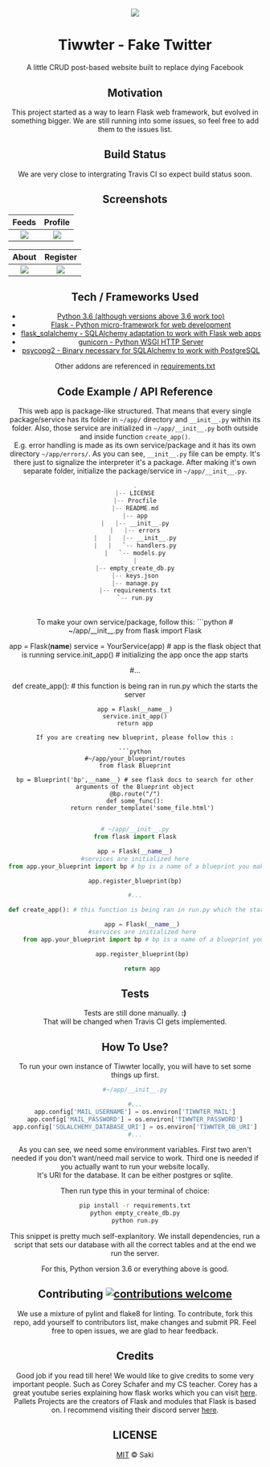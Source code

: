 # <center> ![](github/main.png "") <center>
# <center> Tiwwter - Fake Twitter <center>
<center> A little CRUD post-based website built to replace dying Facebook <center>

## Motivation
 This project started as a way to learn Flask web framework, but evolved in something bigger. We are still running into some issues, so feel free to add them to the issues list.

## Build Status
We are very close to intergrating Travis CI so expect build status soon.

## Screenshots
| Feeds | Profile |
|:-:|:-:|
| ![](github/main_page.png "") | ![](github/profile_page.png "") |

| About | Register |
|:-:|:-:|
| ![](github/about.png "") | ![](github/register.png) |

## Tech / Frameworks Used
* [Python 3.6 (although versions above 3.6 work too)](https://www.python.org)
* [Flask - Python micro-framework for web development](http://flask.pocoo.org/)
* [flask_sqlalchemy - SQLAlchemy adaptation to work with Flask web apps](http://flask.pocoo.org/docs/1.0/patterns/sqlalchemy/)
* [gunicorn - Python WSGI HTTP Server ](https://gunicorn.org/)
* [psycopg2 - Binary necessary for SQLAlchemy to work with PostgreSQL](https://pypi.org/project/psycopg2/)

Other addons are referenced in [requirements.txt](https://github.com/isakal/Tiwwter/blob/master/requirements.txt)

## Code Example / API Reference
This web app is package-like structured. That means that every single package/service has its folder in `~/app/` directory and `__init__.py` within its folder. Also, those service are initialized in `~/app/__init__.py` both outside and inside function `create_app()`.<br>
 E.g. error handling is made as its own service/package and it has its own directory `~/app/errors/`. As you can see, `__init__.py` file can be empty. It's there just to signalize the interpreter it's a package. After making it's own separate folder, initialize the package/service in `~/app/__init__.py`.
```cpp
.
|-- LICENSE
|-- Procfile
|-- README.md
|-- app
|   |-- __init__.py
|   |-- errors
|   |   |-- __init__.py
|   |   `-- handlers.py
|   `-- models.py
|
|-- empty_create_db.py
|-- keys.json
|-- manage.py
|-- requirements.txt
`-- run.py


```
<br>
To make your own service/package, follow this:
```python
# ~/app/__init__.py
from flask import Flask

app = Flask(__name__)
service = YourService(app) # app is the flask object that is running
service.init_app() # initializing the app once the app starts

#...

def create_app(): # this function is being ran in run.py which the starts the server

    app = Flask(__name__)
    service.init_app()
    return app
```
If you are creating new blueprint, please follow this :

```python
#~/app/your_blueprint/routes
from flask Blueprint

bp = Blueprint('bp',__name__) # see flask docs to search for other arguments of the Blueprint object
@bp.route("/")
def some_func():
    return render_template('some_file.html')


```

```python
# ~/app/__init__.py
from flask import Flask

app = Flask(__name__)
#services are initialized here
from app.your_blueprint import bp # bp is a name of a blueprint you make

app.register_blueprint(bp)

#...

def create_app(): # this function is being ran in run.py which the starts the server

    app = Flask(__name__)
    #services are initialized here
    from app.your_blueprint import bp # bp is a name of a blueprint you make

    app.register_blueprint(bp)

    return app
```
## Tests
Tests are still done manually. **:)**<br>
That will be changed when Travis CI gets implemented.

## How To Use?
To run your own instance of Tiwwter locally, you will have to set some things up first.<br>
```python
#~/app/__init__.py

#...
app.config['MAIL_USERNAME'] = os.environ['TIWWTER_MAIL']
app.config['MAIL_PASSWORD'] = os.environ['TIWWTER_PASSWORD']
app.config['SQLALCHEMY_DATABASE_URI'] = os.environ['TIWWTER_DB_URI']
#...
```
As you can see, we need some environment variables. First two aren't needed if you don't want/need mail service to work. Third one is needed if you actually want to run your website locally.<br>
It's URI for the database. It can be either postgres or sqlite. <br>

Then run type this in your terminal of choice:
```bash
pip install -r requirements.txt
python empty_create_db.py
python run.py
```
This snippet is pretty much self-explanitory. We install dependencies, run a script that sets our database with all the correct tables and at the end we run the server.

For this, Python version 3.6 or everything above is good.

##  Contributing [![contributions welcome](https://img.shields.io/badge/contributions-welcome-brightgreen.svg?style=flat)](https://github.com/isakal/Tiwwter/issues)

We use a mixture of pylint and flake8 for linting. To contribute, fork this repo, add yourself to contributors list, make changes and submit PR.
Feel free to open issues, we are glad to hear feedback.

## Credits
Good job if you read till here! We would like to give credits to some very important people. Such as Corey Schafer and my CS teacher. Corey has a great youtube series explaining how flask works which you can visit [here](https://www.youtube.com/playlist?list=PL-osiE80TeTs4UjLw5MM6OjgkjFeUxCYH).<br>
Pallets Projects are the creators of Flask and modules that Flask is based on. I recommend visiting their discord server [here](https://discord.gg/7g9bd9g).

## LICENSE
[MIT](https://choosealicense.com/licenses/mit/) © Saki

